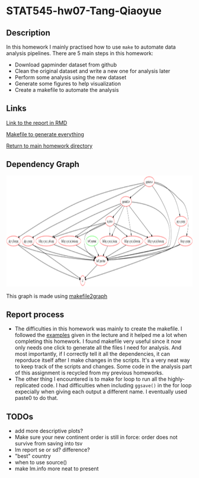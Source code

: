 # STAT545-hw07-Tang-Qiaoyue

## Description
In this homework I mainly practised how to use `make` to automate data analysis pipelines. There are 5 main steps in this homework:

- Download gapminder dataset from github
- Clean the original dataset and write a new one for analysis later
- Perform some analysis using the new dataset
- Generate some figures to help visualization
- Create a makefile to automate the analysis

## Links

[Link to the report in RMD](https://github.com/qiaoyuet/STAT545-hw07-Tang-Qiaoyue/blob/master/hw07_report.Rmd)

[Makefile to generate everything](https://github.com/qiaoyuet/STAT545-hw07-Tang-Qiaoyue/blob/master/Makefile)

[Return to main homework directory](https://github.com/qiaoyuet/STAT545-hw-Tang-Qiaoyue)

## Dependency Graph

<img src="out.png" width="1000" height="300">

This graph is made using [makefile2graph](https://github.com/lindenb/makefile2graph)

## Report process
- The difficulties in this homework was mainly to create the makefile. I followed the [examples](http://stat545.com/automation04_make-activity.html) given in the lecture and it helped me a lot when completing this homework. I found makefile very useful since it now only needs one click to generate all the files I need for analysis. And most importantly, if I correctly tell it all the dependencies, it can reporduce itself after I make changes in the scripts. It's a very neat way to keep track of the scripts and changes. Some code in the analysis part of this assignment is recycled from my previous homeworks. 
- The other thing I encountered is to make for loop to run all the highly-replicated code. I had difficulties when including `ggsave()` in the for loop expecially when giving each output a different name. I eventually used paste0 to do that.

## TODOs
- add more descriptive plots?
- Make sure your new continent order is still in force: order does not survive from saving into tsv
- lm report se or sd? difference?
- "best" country
- when to use source()
- make lm.info more neat to present